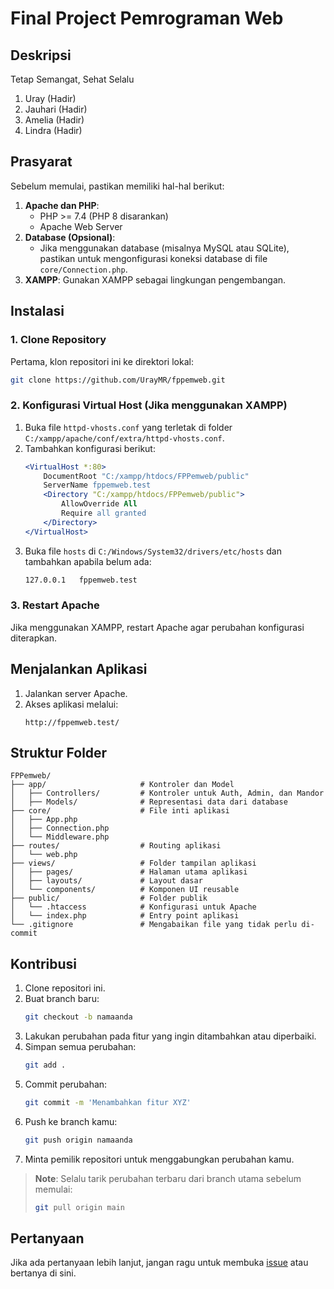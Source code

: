 # Final Project Pemrograman Web

## Deskripsi
Tetap Semangat, Sehat Selalu
1. Uray (Hadir)
2. Jauhari (Hadir)
3. Amelia (Hadir)
4. Lindra (Hadir)

## Prasyarat
Sebelum memulai, pastikan memiliki hal-hal berikut:
1. **Apache dan PHP**:
   - PHP >= 7.4 (PHP 8 disarankan)
   - Apache Web Server
2. **Database (Opsional)**:
   - Jika menggunakan database (misalnya MySQL atau SQLite), pastikan untuk mengonfigurasi koneksi database di file `core/Connection.php`.
3. **XAMPP**: Gunakan XAMPP sebagai lingkungan pengembangan.

## Instalasi

### 1. Clone Repository
Pertama, klon repositori ini ke direktori lokal:
```bash
git clone https://github.com/UrayMR/fppemweb.git
```

### 2. Konfigurasi Virtual Host (Jika menggunakan XAMPP)
1. Buka file `httpd-vhosts.conf` yang terletak di folder `C:/xampp/apache/conf/extra/httpd-vhosts.conf`.
2. Tambahkan konfigurasi berikut:
   ```apache
   <VirtualHost *:80>
       DocumentRoot "C:/xampp/htdocs/FPPemweb/public"
       ServerName fppemweb.test
       <Directory "C:/xampp/htdocs/FPPemweb/public">
           AllowOverride All
           Require all granted
       </Directory>
   </VirtualHost>
   ```
3. Buka file `hosts` di `C:/Windows/System32/drivers/etc/hosts` dan tambahkan apabila belum ada:
   ```txt
   127.0.0.1   fppemweb.test
   ```

### 3. Restart Apache
Jika menggunakan XAMPP, restart Apache agar perubahan konfigurasi diterapkan.

## Menjalankan Aplikasi

1. Jalankan server Apache.
2. Akses aplikasi melalui:
   ```
   http://fppemweb.test/
   ```

## Struktur Folder
```
FPPemweb/
├── app/                     # Kontroler dan Model
│   ├── Controllers/         # Kontroler untuk Auth, Admin, dan Mandor
│   ├── Models/              # Representasi data dari database
├── core/                    # File inti aplikasi
│   ├── App.php
│   ├── Connection.php
│   └── Middleware.php
├── routes/                  # Routing aplikasi
│   └── web.php
├── views/                   # Folder tampilan aplikasi
│   ├── pages/               # Halaman utama aplikasi
│   ├── layouts/             # Layout dasar
│   └── components/          # Komponen UI reusable
├── public/                  # Folder publik
│   └── .htaccess            # Konfigurasi untuk Apache
│   └── index.php            # Entry point aplikasi
└── .gitignore               # Mengabaikan file yang tidak perlu di-commit
```

## Kontribusi
1. Clone repositori ini.
2. Buat branch baru:
   ```bash
   git checkout -b namaanda
   ```
3. Lakukan perubahan pada fitur yang ingin ditambahkan atau diperbaiki.
4. Simpan semua perubahan:
   ```bash
   git add .
   ```
5. Commit perubahan:
   ```bash
   git commit -m 'Menambahkan fitur XYZ'
   ```
6. Push ke branch kamu:
   ```bash
   git push origin namaanda
   ```
7. Minta pemilik repositori untuk menggabungkan perubahan kamu.

> **Note**: Selalu tarik perubahan terbaru dari branch utama sebelum memulai:
> ```bash
> git pull origin main
> ```

## Pertanyaan
Jika ada pertanyaan lebih lanjut, jangan ragu untuk membuka [issue](https://github.com/UrayMR/fppemweb/issues) atau bertanya di sini.

